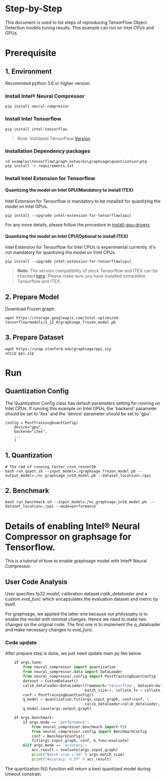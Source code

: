 Step-by-Step
============

This document is used to list steps of reproducing TensorFlow Object Detection models tuning results. This example can run on Intel CPUs and GPUs.

# Prerequisite


## 1. Environment
Recommend python 3.6 or higher version.

### Install Intel® Neural Compressor
```shell
pip install neural-compressor
```

### Install Intel Tensorflow
```shell
pip install intel-tensorflow
```
> Note: Validated TensorFlow [Version](/docs/source/installation_guide.md#validated-software-environment).

### Installation Dependency packages
```shell
cd examples\tensorflow\graph_networks\graphsage\quantization\ptq
pip install -r requirements.txt
```

### Install Intel Extension for Tensorflow

#### Quantizing the model on Intel GPU(Mandatory to install ITEX)
Intel Extension for Tensorflow is mandatory to be installed for quantizing the model on Intel GPUs.

```shell
pip install --upgrade intel-extension-for-tensorflow[xpu]
```
For any more details, please follow the procedure in [install-gpu-drivers](https://github.com/intel/intel-extension-for-tensorflow/blob/main/docs/install/install_for_xpu.md#install-gpu-drivers)

#### Quantizing the model on Intel CPU(Optional to install ITEX)
Intel Extension for Tensorflow for Intel CPUs is experimental currently. It's not mandatory for quantizing the model on Intel CPUs.

```shell
pip install --upgrade intel-extension-for-tensorflow[cpu]
```

> **Note**: 
> The version compatibility of stock Tensorflow and ITEX can be checked [here](https://github.com/intel/intel-extension-for-tensorflow#compatibility-table). Please make sure you have installed compatible Tensorflow and ITEX.

## 2. Prepare Model
Download Frozen graph:
```shell
wget https://storage.googleapis.com/intel-optimized-tensorflow/models/2_12_0/graphsage_frozen_model.pb
```

## 3. Prepare Dataset

```shell
wget https://snap.stanford.edu/graphsage/ppi.zip
unzip ppi.zip
```

# Run

## Quantization Config

The Quantization Config class has default parameters setting for running on Intel CPUs. If running this example on Intel GPUs, the 'backend' parameter should be set to 'itex' and the 'device' parameter should be set to 'gpu'.

```
config = PostTrainingQuantConfig(
    device="gpu",
    backend="itex",
    ...
    )
```

## 1. Quantization
  
  ```shell
  # The cmd of running faster_rcnn_resnet50
  bash run_quant.sh --input_model=./graphsage_frozen_model.pb --output_model=./nc_graphsage_int8_model.pb --dataset_location=./ppi
  ```

## 2. Benchmark
  ```shell
  bash run_benchmark.sh --input_model=./nc_graphsage_int8_model.pb  --dataset_location=./ppi --mode=performance
  ```

Details of enabling Intel® Neural Compressor on graphsage for Tensorflow.
=========================

This is a tutorial of how to enable graphsage model with Intel® Neural Compressor.
## User Code Analysis
User specifies fp32 *model*, calibration dataset *calib_dataloader* and a custom *eval_func* which encapsulates the evaluation dataset and metric by itself.

For graphsage, we applied the latter one because our philosophy is to enable the model with minimal changes. Hence we need to make two changes on the original code. The first one is to implement the q_dataloader and make necessary changes to *eval_func*.

### Code update

After prepare step is done, we just need update main.py like below.
```python
    if args.tune:
        from neural_compressor import quantization
        from neural_compressor.data import DataLoader
        from neural_compressor.config import PostTrainingQuantConfig  
        dataset = CustomDataset()
        calib_dataloader=DataLoader(framework='tensorflow', dataset=dataset, \
                                    batch_size=1, collate_fn = collate_function)          
        conf = PostTrainingQuantConfig()
        q_model = quantization.fit(args.input_graph, conf=conf, \
                                    calib_dataloader=calib_dataloader, eval_func=evaluate)
        q_model.save(args.output_graph)

    if args.benchmark:
        if args.mode == 'performance':
            from neural_compressor.benchmark import fit
            from neural_compressor.config import BenchmarkConfig
            conf = BenchmarkConfig()
            fit(args.input_graph, conf, b_func=evaluate)
        elif args.mode == 'accuracy':
            acc_result = evaluate(args.input_graph)
            print("Batch size = %d" % args.batch_size)
            print("Accuracy: %.5f" % acc_result)

```

The quantization.fit() function will return a best quantized model during timeout constrain.
